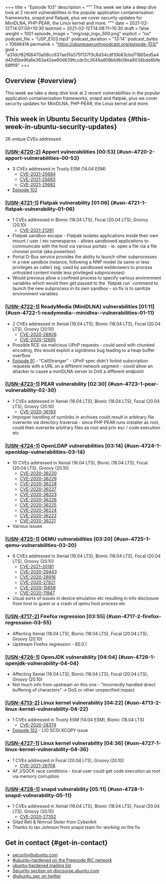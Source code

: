 +++
title = "Episode 103"
description = """
  This week we take a deep dive look at 2 recent vulnerabilities in the
  popular application containerisation frameworks, snapd and flatpak, plus we
  cover security updates for MiniDLNA, PHP-PEAR, the Linux kernel and more.
  """
date = 2021-02-12T14:07:00+10:30
lastmod = 2021-02-12T14:08:11+10:30
draft = false
weight = 1001
episode_image = "img/usp_logo_500.png"
explicit = "no"
podcast_file = "USP_E103.mp3"
podcast_duration = "13:14"
podcast_bytes = 10686418
permalink = "https://ubuntusecuritypodcast.org/episode-103/"
guid = "a31dcf82f68470a08cc637ae5fa575f137f3c8d34cdf10b83cbd71865ed5a4d42d5be9fa6e363a42ee60d639fccdc0c2648a808bb9b08ea9034bde6bfe68fff8"
+++

## Overview {#overview}

This week we take a deep dive look at 2 recent vulnerabilities in the
popular application containerisation frameworks, snapd and flatpak, plus we
cover security updates for MiniDLNA, PHP-PEAR, the Linux kernel and more.


## This week in Ubuntu Security Updates {#this-week-in-ubuntu-security-updates}

26 unique CVEs addressed


### [[USN-4720-2](https://ubuntu.com/security/notices/USN-4720-2)] Apport vulnerabilities [00:53] {#usn-4720-2-apport-vulnerabilities-00-53}

-   3 CVEs addressed in Trusty ESM (14.04 ESM)
    -   [CVE-2021-25684](https://ubuntu.com/security/CVE-2021-25684)
    -   [CVE-2021-25683](https://ubuntu.com/security/CVE-2021-25683)
    -   [CVE-2021-25682](https://ubuntu.com/security/CVE-2021-25682)
-   [Episode 102](https://ubuntusecuritypodcast.org/episode-102/)


### [[USN-4721-1](https://ubuntu.com/security/notices/USN-4721-1)] Flatpak vulnerability [01:06] {#usn-4721-1-flatpak-vulnerability-01-06}

-   1 CVEs addressed in Bionic (18.04 LTS), Focal (20.04 LTS), Groovy (20.10)
    -   [CVE-2021-21261](https://ubuntu.com/security/CVE-2021-21261)
-   Flatpak sandbox escape - Flatpak isolates applications inside their own
    mount / user / etc namespaces - allows sandboxed applications to
    communicate with the host via various portals - ie. open a file via a
    file chooser portal (aka powerbox)
-   Portal D-Bus service provides the ability to launch other subprocesses in
    a new sandbox instance, following a NNP model (ie same or less privileges
    as caller) (eg. used by sandboxed webbrowers to process untrusted content
    inside less privileged subprocesses)
-   Would previous allow a confined process to specify various environment
    variables which would then get passed to the \`flatpak run\` command to
    launch the new subprocess in its own sandbox - so fix is to sanitize
    environment variables


### [[USN-4722-1](https://ubuntu.com/security/notices/USN-4722-1)] ReadyMedia (MiniDLNA) vulnerabilities [01:11] {#usn-4722-1-readymedia--minidlna--vulnerabilities-01-11}

-   2 CVEs addressed in Xenial (16.04 LTS), Bionic (18.04 LTS), Focal (20.04 LTS), Groovy (20.10)
    -   [CVE-2020-28926](https://ubuntu.com/security/CVE-2020-28926)
    -   [CVE-2020-12695](https://ubuntu.com/security/CVE-2020-12695)
-   Possible RCE via malicious UPnP requests - could send with chunked
    encoding, this would exploit a signdness bug leading to a heap buffer
    overflow
-   [Episode 91](https://ubuntusecuritypodcast.org/episode-91/) - "CallStranger" - UPnP spec didn't forbid subscription
    requests with a URL on a different network segment - could allow an
    attacker to cause a miniDLNA server to DoS a different endpoint


### [[USN-4723-1](https://ubuntu.com/security/notices/USN-4723-1)] PEAR vulnerability [02:30] {#usn-4723-1-pear-vulnerability-02-30}

-   1 CVEs addressed in Xenial (16.04 LTS), Bionic (18.04 LTS), Focal (20.04 LTS), Groovy (20.10)
    -   [CVE-2020-36193](https://ubuntu.com/security/CVE-2020-36193)
-   Improper handling of symlinks in archives could result in arbitrary file
    overwrite via directory traversal - since PHP PEAR runs installer as
    root, could then overwrite arbitrary files as root and priv esc / code
    execution etc


### [[USN-4724-1](https://ubuntu.com/security/notices/USN-4724-1)] OpenLDAP vulnerabilities [03:14] {#usn-4724-1-openldap-vulnerabilities-03-14}

-   10 CVEs addressed in Xenial (16.04 LTS), Bionic (18.04 LTS), Focal (20.04 LTS), Groovy (20.10)
    -   [CVE-2020-36230](https://ubuntu.com/security/CVE-2020-36230)
    -   [CVE-2020-36229](https://ubuntu.com/security/CVE-2020-36229)
    -   [CVE-2020-36228](https://ubuntu.com/security/CVE-2020-36228)
    -   [CVE-2020-36227](https://ubuntu.com/security/CVE-2020-36227)
    -   [CVE-2020-36223](https://ubuntu.com/security/CVE-2020-36223)
    -   [CVE-2020-36226](https://ubuntu.com/security/CVE-2020-36226)
    -   [CVE-2020-36225](https://ubuntu.com/security/CVE-2020-36225)
    -   [CVE-2020-36224](https://ubuntu.com/security/CVE-2020-36224)
    -   [CVE-2020-36222](https://ubuntu.com/security/CVE-2020-36222)
    -   [CVE-2020-36221](https://ubuntu.com/security/CVE-2020-36221)
-   Various issues


### [[USN-4725-1](https://ubuntu.com/security/notices/USN-4725-1)] QEMU vulnerabilities [03:20] {#usn-4725-1-qemu-vulnerabilities-03-20}

-   6 CVEs addressed in Xenial (16.04 LTS), Bionic (18.04 LTS), Focal (20.04 LTS), Groovy (20.10)
    -   [CVE-2021-20181](https://ubuntu.com/security/CVE-2021-20181)
    -   [CVE-2020-29443](https://ubuntu.com/security/CVE-2020-29443)
    -   [CVE-2020-28916](https://ubuntu.com/security/CVE-2020-28916)
    -   [CVE-2020-27821](https://ubuntu.com/security/CVE-2020-27821)
    -   [CVE-2020-15859](https://ubuntu.com/security/CVE-2020-15859)
    -   [CVE-2020-11947](https://ubuntu.com/security/CVE-2020-11947)
-   Usual sorts of issues in device emulation etc resulting in info
    disclosure from host to guest or a crash of qemu host process etc


### [[USN-4717-2](https://ubuntu.com/security/notices/USN-4717-2)] Firefox regression [03:55] {#usn-4717-2-firefox-regression-03-55}

-   Affecting Xenial (16.04 LTS), Bionic (18.04 LTS), Focal (20.04 LTS), Groovy (20.10)
-   Upstream Firefox regression - 85.0.1


### [[USN-4726-1](https://ubuntu.com/security/notices/USN-4726-1)] OpenJDK vulnerability [04:04] {#usn-4726-1-openjdk-vulnerability-04-04}

-   Affecting Xenial (16.04 LTS), Bionic (18.04 LTS), Focal (20.04 LTS), Groovy (20.10)
-   Not much info from upstream on this one - "incorrectly handled direct
    buffering of characters" -> DoS or other unspecified impact


### [[USN-4713-2](https://ubuntu.com/security/notices/USN-4713-2)] Linux kernel vulnerability [04:22] {#usn-4713-2-linux-kernel-vulnerability-04-22}

-   1 CVEs addressed in Trusty ESM (14.04 ESM), Bionic (18.04 LTS)
    -   [CVE-2020-28374](https://ubuntu.com/security/CVE-2020-28374)
-   [Episode 102](https://ubuntusecuritypodcast.org/episode-102/) - LIO SCSI XCOPY issue


### [[USN-4727-1](https://ubuntu.com/security/notices/USN-4727-1)] Linux kernel vulnerability [04:36] {#usn-4727-1-linux-kernel-vulnerability-04-36}

-   1 CVEs addressed in Focal (20.04 LTS), Groovy (20.10)
    -   [CVE-2021-26708](https://ubuntu.com/security/CVE-2021-26708)
-   AF\_VSOCK race conditions - local user could get code execution as root via memory corruption


### [[USN-4728-1](https://ubuntu.com/security/notices/USN-4728-1)] snapd vulnerability [05:11] {#usn-4728-1-snapd-vulnerability-05-11}

-   1 CVEs addressed in Xenial (16.04 LTS), Bionic (18.04 LTS), Focal (20.04 LTS), Groovy (20.10)
    -   [CVE-2020-27352](https://ubuntu.com/security/CVE-2020-27352)
-   Gilad Reti & Nimrod Stoler from CyberArk
-   Thanks to Ian Johnson from snapd team for working on the fix


## Get in contact {#get-in-contact}

-   [security@ubuntu.com](mailto:security@ubuntu.com)
-   [#ubuntu-hardened on the Freenode IRC network](http://webchat.freenode.net/#ubuntu-hardened)
-   [ubuntu-hardened mailing list](https://lists.ubuntu.com/mailman/listinfo/ubuntu-hardened)
-   [Security section on discourse.ubuntu.com](https://discourse.ubuntu.com/c/security)
-   [@ubuntu\_sec on twitter](https://twitter.com/ubuntu%5Fsec)

